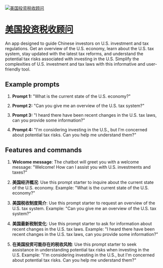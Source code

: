 [![美国投资税收顾问](https://files.oaiusercontent.com/file-WDA8bfIs4kz4a6k0p75CS3zh?se=2123-10-17T03%3A26%3A32Z&sp=r&sv=2021-08-06&sr=b&rscc=max-age%3D31536000%2C%20immutable&rscd=attachment%3B%20filename%3Db992e55c-f667-43d9-ba67-6e1e22028386.png&sig=qQB0ApZGX2qeC8XQLzuDrBnm7dN7pabcBnk6Cxj7Y/k%3D)](https://chat.openai.com/g/g-SY5iQoU6J-mei-guo-tou-zi-shui-shou-gu-wen)

# [美国投资税收顾问](https://chat.openai.com/g/g-SY5iQoU6J-mei-guo-tou-zi-shui-shou-gu-wen)

An app designed to guide Chinese investors on U.S. investment and tax regulations. Get an overview of the U.S. economy, learn about the U.S. tax system, stay updated with the latest tax reforms, and understand the potential tax risks associated with investing in the U.S. Simplify the complexities of U.S. investment and tax laws with this informative and user-friendly tool.

## Example prompts

1. **Prompt 1:** "What is the current state of the U.S. economy?"

2. **Prompt 2:** "Can you give me an overview of the U.S. tax system?"

3. **Prompt 3:** "I heard there have been recent changes in the U.S. tax laws, can you provide some information?"

4. **Prompt 4:** "I'm considering investing in the U.S., but I'm concerned about potential tax risks. Can you help me understand them?"

## Features and commands

1. **Welcome message**: The chatbot will greet you with a welcome message: "Welcome! How can I assist you with U.S. investments and taxes?"

2. **美国经济概况**: Use this prompt starter to inquire about the current state of the U.S. economy. Example: "What is the current state of the U.S. economy?"

3. **美国税收制度简介**: Use this prompt starter to request an overview of the U.S. tax system. Example: "Can you give me an overview of the U.S. tax system?"

4. **美国最新税制变化**: Use this prompt starter to ask for information about recent changes in the U.S. tax laws. Example: "I heard there have been recent changes in the U.S. tax laws, can you provide some information?"

5. **在美国投资可能存在的税收风险**: Use this prompt starter to seek assistance in understanding potential tax risks when investing in the U.S. Example: "I'm considering investing in the U.S., but I'm concerned about potential tax risks. Can you help me understand them?"